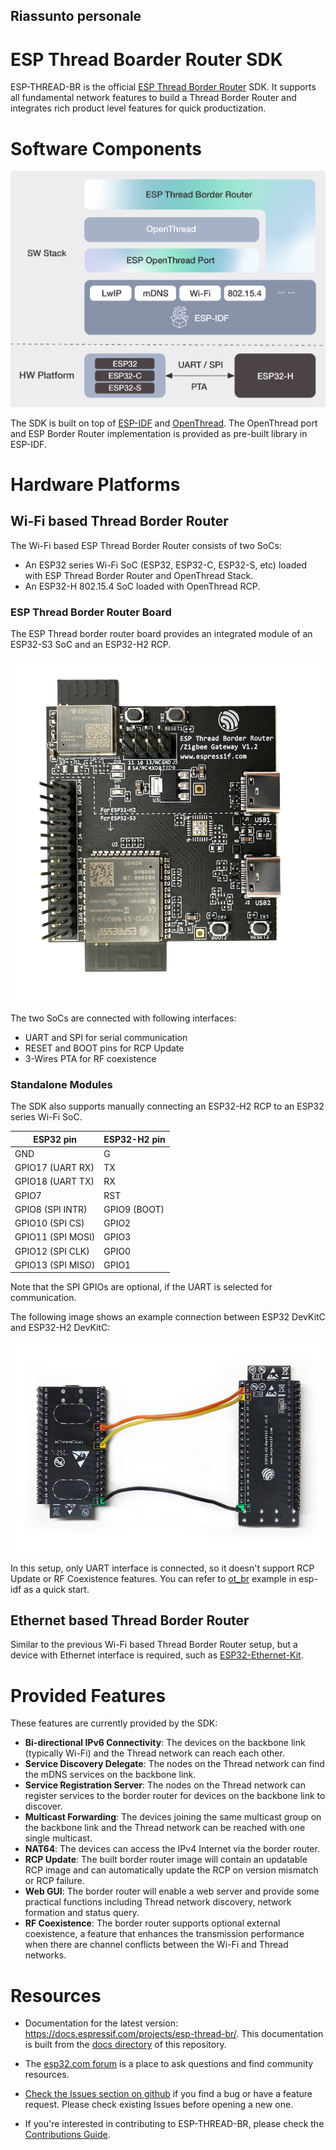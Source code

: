 ## Riassunto personale





# ESP Thread Boarder Router SDK

ESP-THREAD-BR is the official [ESP Thread Border Router](https://openthread.io/guides/border-router/espressif-esp32) SDK. It supports all fundamental network features to build a Thread Border Router and integrates rich product level features for quick productization.

# Software Components

![esp_br_solution](docs/images/esp-thread-border-router-solution.png)

The SDK is built on top of [ESP-IDF](https://github.com/espressif/esp-idf) and [OpenThread](https://github.com/openthread/openthread). The OpenThread port and ESP Border Router implementation is provided as pre-built library in ESP-IDF.

# Hardware Platforms

## Wi-Fi based Thread Border Router

The Wi-Fi based ESP Thread Border Router consists of two SoCs:

* An ESP32 series Wi-Fi SoC (ESP32, ESP32-C, ESP32-S, etc) loaded with ESP Thread Border Router and OpenThread Stack.
* An ESP32-H 802.15.4 SoC loaded with OpenThread RCP.

### ESP Thread Border Router Board

The ESP Thread border router board provides an integrated module of an ESP32-S3 SoC and an ESP32-H2 RCP.

![br_dev_kit](docs/images/esp-thread-border-router-board.png)

The two SoCs are connected with following interfaces:
* UART and SPI for serial communication
* RESET and BOOT pins for RCP Update
* 3-Wires PTA for RF coexistence

### Standalone Modules

The SDK also supports manually connecting an ESP32-H2 RCP to an ESP32 series Wi-Fi SoC.

ESP32 pin           | ESP32-H2 pin
--------------------|-------------
  GND               |     G
  GPIO17 (UART RX)  |     TX
  GPIO18 (UART TX)  |     RX
  GPIO7             |     RST
  GPIO8  (SPI INTR) |     GPIO9 (BOOT)
  GPIO10 (SPI CS)   |     GPIO2
  GPIO11 (SPI MOSI) |     GPIO3
  GPIO12 (SPI CLK)  |     GPIO0
  GPIO13 (SPI MISO) |     GPIO1

Note that the SPI GPIOs are optional, if the UART is selected for communication.

The following image shows an example connection between ESP32 DevKitC and ESP32-H2 DevKitC:

![br_standalone](docs/images/thread-border-router-esp32-esp32h2.jpg)

In this setup, only UART interface is connected, so it doesn't support RCP Update or RF Coexistence features. You can refer to [ot_br](https://github.com/espressif/esp-idf/tree/master/examples/openthread/ot_br) example in esp-idf as a quick start.

## Ethernet based Thread Border Router

Similar to the previous Wi-Fi based Thread Border Router setup, but a device with Ethernet interface is required, such as [ESP32-Ethernet-Kit](https://docs.espressif.com/projects/esp-idf/en/latest/esp32/hw-reference/esp32/get-started-ethernet-kit.html).

# Provided Features

These features are currently provided by the SDK:

* **Bi-directional IPv6 Connectivity**: The devices on the backbone link (typically Wi-Fi) and the Thread network can reach each other.
* **Service Discovery Delegate**: The nodes on the Thread network can find the mDNS services on the backbone link.
* **Service Registration Server**: The nodes on the Thread network can register services to the border router for devices on the backbone link to discover.
* **Multicast Forwarding**: The devices joining the same multicast group on the backbone link and the Thread network can be reached with one single multicast.
* **NAT64**: The devices can access the IPv4 Internet via the border router.
* **RCP Update**: The built border router image will contain an updatable RCP image and can automatically update the RCP on version mismatch or RCP failure.
* **Web GUI**: The border router will enable a web server and provide some practical functions including Thread network discovery, network formation and status query. 
* **RF Coexistence**: The border router supports optional external coexistence, a feature that enhances the transmission performance when there are channel conflicts between the Wi-Fi and Thread networks.

# Resources

* Documentation for the latest version: https://docs.espressif.com/projects/esp-thread-br/. This documentation is built from the [docs directory](docs) of this repository.

* The [esp32.com forum](https://esp32.com/) is a place to ask questions and find community resources.

* [Check the Issues section on github](https://github.com/espressif/esp-thread-br/issues) if you find a bug or have a feature request. Please check existing Issues before opening a new one.

* If you're interested in contributing to ESP-THREAD-BR, please check the [Contributions Guide](https://docs.espressif.com/projects/esp-idf/en/latest/contribute/index.html).
